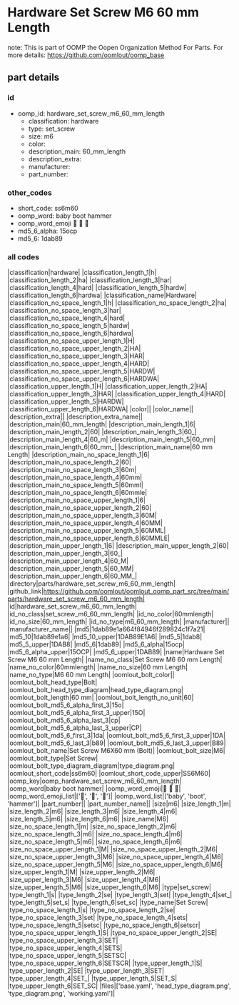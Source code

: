 # Hardware Set Screw M6 60 mm Length  

note: This is part of OOMP the Oopen Organization Method For Parts. For more details: https://github.com/oomlout/oomp_base

##  part details





### id
* oomp_id: hardware_set_screw_m6_60_mm_length
  * classification: hardware
  * type: set_screw
  * size: m6
  * color: 
  * description_main: 60_mm_length
  * description_extra: 
  * manufacturer: 
  * part_number: 

### other_codes
* short_code: ss6m60
* oomp_word: baby boot hammer
* oomp_word_emoji :baby: :boot: :hammer:
* md5_6_alpha: 15ocp
* md5_6: 1dab89

### all codes 
|classification|hardware|
|classification_length_1|h|
|classification_length_2|ha|
|classification_length_3|har|
|classification_length_4|hard|
|classification_length_5|hardw|
|classification_length_6|hardwa|
|classification_name|Hardware|
|classification_no_space_length_1|h|
|classification_no_space_length_2|ha|
|classification_no_space_length_3|har|
|classification_no_space_length_4|hard|
|classification_no_space_length_5|hardw|
|classification_no_space_length_6|hardwa|
|classification_no_space_upper_length_1|H|
|classification_no_space_upper_length_2|HA|
|classification_no_space_upper_length_3|HAR|
|classification_no_space_upper_length_4|HARD|
|classification_no_space_upper_length_5|HARDW|
|classification_no_space_upper_length_6|HARDWA|
|classification_upper_length_1|H|
|classification_upper_length_2|HA|
|classification_upper_length_3|HAR|
|classification_upper_length_4|HARD|
|classification_upper_length_5|HARDW|
|classification_upper_length_6|HARDWA|
|color||
|color_name||
|description_extra||
|description_extra_name||
|description_main|60_mm_length|
|description_main_length_1|6|
|description_main_length_2|60|
|description_main_length_3|60_|
|description_main_length_4|60_m|
|description_main_length_5|60_mm|
|description_main_length_6|60_mm_|
|description_main_name|60 mm Length|
|description_main_no_space_length_1|6|
|description_main_no_space_length_2|60|
|description_main_no_space_length_3|60m|
|description_main_no_space_length_4|60mm|
|description_main_no_space_length_5|60mml|
|description_main_no_space_length_6|60mmle|
|description_main_no_space_upper_length_1|6|
|description_main_no_space_upper_length_2|60|
|description_main_no_space_upper_length_3|60M|
|description_main_no_space_upper_length_4|60MM|
|description_main_no_space_upper_length_5|60MML|
|description_main_no_space_upper_length_6|60MMLE|
|description_main_upper_length_1|6|
|description_main_upper_length_2|60|
|description_main_upper_length_3|60_|
|description_main_upper_length_4|60_M|
|description_main_upper_length_5|60_MM|
|description_main_upper_length_6|60_MM_|
|directory|parts/hardware_set_screw_m6_60_mm_length|
|github_link|https://github.com/oomlout/oomlout_oomp_part_src/tree/main/parts/hardware_set_screw_m6_60_mm_length|
|id|hardware_set_screw_m6_60_mm_length|
|id_no_class|set_screw_m6_60_mm_length|
|id_no_color|60mmlength|
|id_no_size|60_mm_length|
|id_no_type|m6_60_mm_length|
|manufacturer||
|manufacturer_name||
|md5|1dab89e1a664f84946f289824c1f7a21|
|md5_10|1dab89e1a6|
|md5_10_upper|1DAB89E1A6|
|md5_5|1dab8|
|md5_5_upper|1DAB8|
|md5_6|1dab89|
|md5_6_alpha|15ocp|
|md5_6_alpha_upper|15OCP|
|md5_6_upper|1DAB89|
|name|Hardware Set Screw M6 60 mm Length|
|name_no_class|Set Screw M6 60 mm Length|
|name_no_color|60mmlength|
|name_no_size|60 mm Length|
|name_no_type|M6 60 mm Length|
|oomlout_bolt_color||
|oomlout_bolt_head_type|Bolt|
|oomlout_bolt_head_type_diagram|head_type_diagram.png|
|oomlout_bolt_length|60 mm|
|oomlout_bolt_length_no_unit|60|
|oomlout_bolt_md5_6_alpha_first_3|15o|
|oomlout_bolt_md5_6_alpha_first_3_upper|15O|
|oomlout_bolt_md5_6_alpha_last_3|cp|
|oomlout_bolt_md5_6_alpha_last_3_upper|CP|
|oomlout_bolt_md5_6_first_3|1da|
|oomlout_bolt_md5_6_first_3_upper|1DA|
|oomlout_bolt_md5_6_last_3|b89|
|oomlout_bolt_md5_6_last_3_upper|B89|
|oomlout_bolt_name|Set Screw M6X60 mm  (Bolt)|
|oomlout_bolt_size|M6|
|oomlout_bolt_type|Set Screw|
|oomlout_bolt_type_diagram_diagram|type_diagram.png|
|oomlout_short_code|ss6m60|
|oomlout_short_code_upper|SS6M60|
|oomp_key|oomp_hardware_set_screw_m6_60_mm_length|
|oomp_word|baby boot hammer|
|oomp_word_emoji|:baby: :boot: :hammer:|
|oomp_word_emoji_list|[':baby:', ':boot:', ':hammer:']|
|oomp_word_list|['baby', 'boot', 'hammer']|
|part_number||
|part_number_name||
|size|m6|
|size_length_1|m|
|size_length_2|m6|
|size_length_3|m6|
|size_length_4|m6|
|size_length_5|m6|
|size_length_6|m6|
|size_name|M6|
|size_no_space_length_1|m|
|size_no_space_length_2|m6|
|size_no_space_length_3|m6|
|size_no_space_length_4|m6|
|size_no_space_length_5|m6|
|size_no_space_length_6|m6|
|size_no_space_upper_length_1|M|
|size_no_space_upper_length_2|M6|
|size_no_space_upper_length_3|M6|
|size_no_space_upper_length_4|M6|
|size_no_space_upper_length_5|M6|
|size_no_space_upper_length_6|M6|
|size_upper_length_1|M|
|size_upper_length_2|M6|
|size_upper_length_3|M6|
|size_upper_length_4|M6|
|size_upper_length_5|M6|
|size_upper_length_6|M6|
|type|set_screw|
|type_length_1|s|
|type_length_2|se|
|type_length_3|set|
|type_length_4|set_|
|type_length_5|set_s|
|type_length_6|set_sc|
|type_name|Set Screw|
|type_no_space_length_1|s|
|type_no_space_length_2|se|
|type_no_space_length_3|set|
|type_no_space_length_4|sets|
|type_no_space_length_5|setsc|
|type_no_space_length_6|setscr|
|type_no_space_upper_length_1|S|
|type_no_space_upper_length_2|SE|
|type_no_space_upper_length_3|SET|
|type_no_space_upper_length_4|SETS|
|type_no_space_upper_length_5|SETSC|
|type_no_space_upper_length_6|SETSCR|
|type_upper_length_1|S|
|type_upper_length_2|SE|
|type_upper_length_3|SET|
|type_upper_length_4|SET_|
|type_upper_length_5|SET_S|
|type_upper_length_6|SET_SC|
|files|['base.yaml', 'head_type_diagram.png', 'type_diagram.png', 'working.yaml']|
